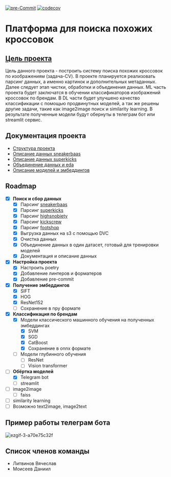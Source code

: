 [![pre-Commit](https://github.com/miem-refugees/sneakers-ml/actions/workflows/pre-commit.yaml/badge.svg)](https://github.com/miem-refugees/sneakers-ml/actions/workflows/pre-commit.yaml)
[![codecov](https://codecov.io/gh/miem-refugees/sneakers-ml/graph/badge.svg?token=ZTQC72KIPN)](https://codecov.io/gh/miem-refugees/sneakers-ml)

# Платформа для поиска похожих кроссовок

## [Цель проекта](https://docs.google.com/document/d/1Gdz3_W7x7L9Ff1-Sl61Cv3L6GHBiceH863Vn1ucXzjU/edit#heading=h.j88xs4dca7be)

Цель данного проекта - построить систему поиска похожих кроссовок по изображениям (задача-CV). В проекте планируется реализовать парсинг данных, а именно картинок и дополнительных метаданных. Далее следует этап чистки, обработки и объединения данных. ML часть проекта будет заключатся в обучении классификаторов изображений кроссовок по брендам. В DL части будет улучшено качество классификации с помощью продвинутных моделей, а так же решены другие задачи, такие как image2image поиск и similarity learning. В результате полученные модели будут обернуты в телеграм бот или streamlit сервис.

## Документация проекта

- [Структура проекта](notes/project-setup.md)
- [Описание данных sneakerbaas](notes/sneakerbaas.md)
- [Описание данных superkicks](notes/superkicks.md)
- [Объединение данных и eda](notes/eda-merging.md)
- [Описание моделей и эмбеддингов](notes/features-models.md)

## Roadmap

- [x] **Поиск и сбор данных**
  - [x] Парсинг [sneakerbaas](https://www.sneakerbaas.com)
  - [x] Парсинг [superkicks](https://www.superkicks.in)
  - [x] Парсинг [highsnobiety](https://www.highsnobiety.com)
  - [x] Парсинг [kickscrew](https://www.kickscrew.com/)
  - [x] Парсинг [footshop](https://www.footshop.com)
  - [x] Выгрузка данных на s3 с помощью DVC
  - [x] Очистка данных
  - [x] Объединение данных в один датасет, готовый для тренировки моделей
  - [x] Документация и описание данных
- [x] **Настройка проекта**
  - [x] Настроить poetry
  - [x] Добавление линтеров и форматеров
  - [x] Добавление pre-commit
- [x] **Получение эмбеддингов**
  - [x] SIFT
  - [x] HOG
  - [x] ResNet152
  - [ ] Сохранение в npy формате
- [x] **Классификация по брендам**
  - [x] Модели классического машинного обучения на полученных эмбеддингах
    - [x] SVM
    - [x] SGD
    - [x] CatBoost
    - [x] Сохранение в onnx формате
  - [ ] Модели глубинного обучения
    - [ ] ResNet
    - [ ] Vision transformer
- [ ] **Обёртка моделей**
  - [x] Telegram bot
  - [ ] streamlit
- [ ] image2image
  - [ ] faiss
- [ ] similarity learning
- [ ] Возможно text2image, image2text

## Пример работы телеграм бота

![ezgif-3-a70e75c32f](https://github.com/miem-refugees/sneakers-ml/assets/57370975/0ded53d5-479d-458a-b1ed-3675b3e1f71c)

## Список членов команды

- Литвинов Вячеслав
- Моисеев Даниил
